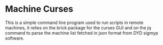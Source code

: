 # Machine Curses

This is a simple command line  program used to run scripts in remote machines, it relies on the brick package
for the curses GUI and on the jq command to parse the machine list fetched in json format from DYD sigmyp software.
